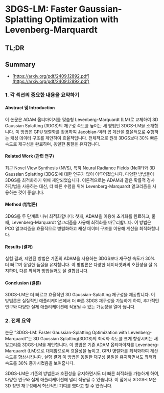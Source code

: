# 3DGS-LM: Faster Gaussian-Splatting Optimization with Levenberg-Marquardt
## TL;DR
## Summary
- [https://arxiv.org/pdf/2409.12892.pdf](https://arxiv.org/pdf/2409.12892.pdf)

### 1. 각 섹션의 중요한 내용을 요약하기

#### Abstract 및 Introduction
이 논문은 ADAM 옵티마이저를 맞춤형 Levenberg-Marquardt (LM)로 교체하여 3D Gaussian Splatting (3DGS)의 재구성 속도를 높이는 새 방법인 3DGS-LM을 소개합니다. 이 방법은 GPU 병렬화를 활용하여 Jacobian-벡터 곱 계산을 효율적으로 수행하는 캐싱 데이터 구조를 제안하여 효율적입니다. 전체적으로 원래 3DGS보다 30% 빠른 속도로 재구성을 완료하며, 동일한 품질을 유지합니다.

#### Related Work (관련 연구)
최근 Novel View Synthesis (NVS), 특히 Neural Radiance Fields (NeRF)와 3D Gaussian Splatting (3DGS)에 대한 연구가 많이 이루어졌습니다. 다양한 방법들이 3DGS를 최적화하기 위해 제안되었습니다. 이론적으로는 ADAM과 같은 확률적 경사 하강법을 사용하는 대신, 더 빠른 수렴을 위해 Levenberg-Marquardt 알고리즘을 사용하는 것이 좋습니다.

#### Method (방법론)
3DGS를 두 단계로 나눠 최적화합니다: 첫째, ADAM을 이용해 초기화를 완료하고, 둘째, Levenberg-Marquardt 알고리즘을 사용해 최적화를 마무리합니다. 이 방법은 PCG 알고리즘을 효율적으로 병렬화하고 캐싱 데이터 구조를 이용해 계산을 최적화합니다.

#### Results (결과)
실험 결과, 제안된 방법은 기존의 ADAM을 사용하는 3DGS보다 재구성 속도가 30% 더 빠르며 동일한 품질을 유지합니다. 이 방법론은 다양한 데이터셋과의 호환성을 잘 유지하며, 다른 최적화 방법들과도 잘 결합됩니다.

#### Conclusion (결론)
3DGS-LM은 더 빠르고 효율적인 3D Gaussian-Splatting 재구성을 제공합니다. 이 방법론은 실질적인 애플리케이션에서 더 빠른 3DGS 재구성을 가능하게 하여, 추가적인 연구와 다양한 실제 애플리케이션에 적용될 수 있는 가능성을 열어 둡니다.

### 2. 전체 요약
논문 "3DGS-LM: Faster Gaussian-Splatting Optimization with Levenberg-Marquardt"는 3D Gaussian Splatting(3DGS)의 최적화 속도를 크게 향상시키는 새 알고리즘 3DGS-LM을 제안합니다. 이 방법은 기존 ADAM 옵티마이저를 Levenberg-Marquardt (LM)으로 대체함으로써 효율성을 높이고, GPU 병렬화를 최적화하여 계산 속도를 향상시킵니다. 실험 결과 이 방법은 동일한 재구성 품질을 유지하면서도 최적화 속도를 30% 증가시켰음을 보여줍니다.

3DGS-LM은 기존의 방법론과 호환성을 유지하면서도 더 빠른 최적화를 가능하게 하여, 다양한 연구와 실제 애플리케이션에 널리 적용될 수 있습니다. 이 점에서 3DGS-LM은 3D 장면 재구성에서 혁신적인 기여를 했다고 할 수 있습니다.